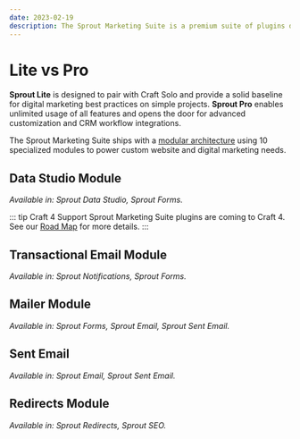 ```yaml
---
date: 2023-02-19
description: The Sprout Marketing Suite is a premium suite of plugins designed for businesses who want to use Craft CMS as the core of their content management and digital marketing workflows.
---
```


# Lite vs Pro

**Sprout Lite** is designed to pair with Craft Solo and provide a solid baseline for digital marketing best practices on simple projects. **Sprout Pro** enables unlimited usage of all features and
opens the door for advanced customization and CRM workflow integrations.

The Sprout Marketing Suite ships with a [modular architecture](./#modular-architecture) using 10 specialized modules to power custom website and digital marketing needs.

## Data Studio Module

_Available in: Sprout Data Studio, Sprout Forms._

<EditionComparison feature-list="./editions/data-studio.json" />

::: tip Craft 4 Support
Sprout Marketing Suite plugins are coming to Craft 4. See our [Road Map](./support/road-map.md) for more details.
:::

[//]: # (## Forms Module)

[//]: # ()

[//]: # (_Available in: Sprout Forms._)

[//]: # ()

[//]: # (<EditionComparison feature-list="./editions/forms.json" />)

[//]: # ()

## Transactional Email Module

_Available in: Sprout Notifications, Sprout Forms._

<EditionComparison feature-list="./editions/notifications.json" />

## Mailer Module

_Available in: Sprout Forms, Sprout Email, Sprout Sent Email._

<EditionComparison feature-list="./editions/mailer.json" />

## Sent Email

_Available in: Sprout Email, Sprout Sent Email._

<EditionComparison feature-list="./editions/sent-email.json" />

[//]: # ()

[//]: # (## Meta Module)

[//]: # ()

[//]: # (_Available in: Sprout SEO._)

[//]: # ()

[//]: # (<EditionComparison feature-list="./editions/seo.json" />)

## Redirects Module

_Available in: Sprout Redirects, Sprout SEO._

<EditionComparison feature-list="./editions/redirects.json" />

[//]: # ()

[//]: # (## Sitemaps Module)

[//]: # ()

[//]: # (_Available in: Sprout Sitemaps, Sprout SEO._)

[//]: # ()

[//]: # (<EditionComparison feature-list="./editions/sitemaps.json" />)
